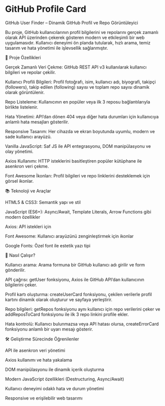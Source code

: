 # GitHub Profile Card
GitHub User Finder – Dinamik GitHub Profil ve Repo Görüntüleyici

Bu proje, GitHub kullanıcılarının profil bilgilerini ve repolarını gerçek zamanlı olarak API üzerinden çekerek gösteren modern ve etkileşimli bir web uygulamasıdır. Kullanıcı deneyimi ön planda tutularak, hızlı arama, temiz tasarım ve hata yönetimi ile işlevsellik sağlanmıştır.

🚀 Proje Özellikleri

Gerçek Zamanlı Veri Çekme: GitHub REST API v3 kullanılarak kullanıcı bilgileri ve repolar çekilir.

Kullanıcı Profili Bilgileri: Profil fotoğrafı, isim, kullanıcı adı, biyografi, takipçi (followers), takip edilen (following) sayısı ve toplam repo sayısı dinamik olarak görüntülenir.

Repo Listeleme: Kullanıcının en popüler veya ilk 3 reposu bağlantılarıyla birlikte listelenir.

Hata Yönetimi: API’dan dönen 404 veya diğer hata durumları için kullanıcıya anlamlı hata mesajları gösterilir.

Responsive Tasarım: Her cihazda ve ekran boyutunda uyumlu, modern ve sade kullanıcı arayüzü.

Vanilla JavaScript: Saf JS ile API entegrasyonu, DOM manipülasyonu ve olay yönetimi.

Axios Kullanımı: HTTP isteklerini basitleştiren popüler kütüphane ile asenkron veri çekme.

Font Awesome İkonları: Profil bilgileri ve repo linklerini desteklemek için görsel ikonlar.

📚 Teknoloji ve Araçlar

HTML5 & CSS3: Semantik yapı ve stil

JavaScript (ES6+): Async/Await, Template Literals, Arrow Functions gibi modern özellikler

Axios: API istekleri için

Font Awesome: Kullanıcı arayüzünü zenginleştirmek için ikonlar

Google Fonts: Özel font ile estetik yazı tipi

📌 Nasıl Çalışır?

Kullanıcı arama: Arama formuna bir GitHub kullanıcı adı girilir ve form gönderilir.

API çağrısı: getUser fonksiyonu, Axios ile GitHub API’dan kullanıcının bilgilerini çeker.

Profil kartı oluşturma: createUserCard fonksiyonu, çekilen verilerle profil kartını dinamik olarak oluşturur ve sayfaya yerleştirir.

Repo bilgileri: getRepos fonksiyonu aynı kullanıcı için repo verilerini çeker ve addReposToCard fonksiyonu ile ilk 3 repo linkini profile ekler.

Hata kontrolü: Kullanıcı bulunmazsa veya API hatası olursa, createErrorCard fonksiyonu anlamlı bir uyarı mesajı gösterir.

🛠 Geliştirme Sürecinde Öğrenilenler

API ile asenkron veri yönetimi

Axios kullanımı ve hata yakalama

DOM manipülasyonu ile dinamik içerik oluşturma

Modern JavaScript özellikleri (Destructuring, Async/Await)

Kullanıcı deneyimi odaklı hata ve durum yönetimi

Responsive ve erişilebilir web tasarımı
